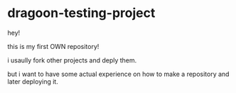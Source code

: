 # dragoon-testing-project

hey!

this is my first OWN repository!

i usaully fork other projects and deply them.

but i want to have some actual experience on how to make a repository and later deploying it.

